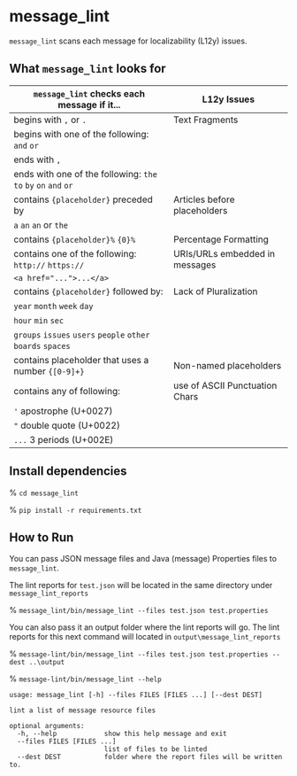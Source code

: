 # message_lint

`message_lint` scans each message for localizability (L12y) issues.

## What `message_lint` looks for 

| `message_lint` checks each message if it...                     | L12y Issues                    |
|-----------------------------------------------------------------|--------------------------------|
| begins with `,` or `.`                                          | Text Fragments                 |
| begins with one of the following: `and` `or`                    |                                |
| ends with `,`                                                   |                                |
| ends with one of the following: `the` `to` `by` `on` `and` `or` |                                |
| contains `{placeholder}` preceded by                            | Articles before placeholders   |   
| `a` `an` `an` or `the`                                          |                                |
| contains `{placeholder}%` `{0}%`                                | Percentage Formatting          |                                     
| contains one of the following: `http://` `https://`             | URIs/URLs embedded in messages | 
| `<a href="...">...</a>`                                         |                                |
| contains `{placeholder}` followed by:                           | Lack of Pluralization          |
| `year` `month` `week` `day`                                     |                                |
| `hour` `min` `sec`                                              |                                |
| `groups` `issues` `users` `people` `other` `boards` `spaces`    |                                |
| contains placeholder that uses a number `{[0-9]+}`              | Non-named placeholders         | 
| contains any of following:                                      | use of ASCII Punctuation Chars |
| `'` apostrophe (U+0027)                                         |                                |
| `"` double quote (U+0022)                                       |                                | 
| `...` 3 periods (U+002E)                                        |                                |

## Install dependencies
% `cd message_lint`

% `pip install -r requirements.txt`

## How to Run

You can pass JSON message files and Java (message) Properties files to `message_lint`.

The lint reports for `test.json` will be located in the same directory under `message_lint_reports`

% `message_lint/bin/message_lint --files test.json test.properties`

You can also pass it an output folder where the lint reports will go. The lint reports for this next command will 
located in `output\message_lint_reports`

% `message-lint/bin/message_lint --files test.json test.properties --dest ..\output`

% `message-lint/bin/message_lint --help`

```
usage: message_lint [-h] --files FILES [FILES ...] [--dest DEST]

lint a list of message resource files

optional arguments:
  -h, --help            show this help message and exit
  --files FILES [FILES ...]
                        list of files to be linted
  --dest DEST           folder where the report files will be written to.
```
